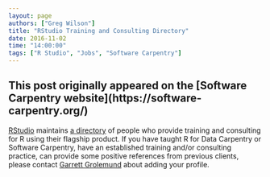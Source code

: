 ```yaml
---
layout: page
authors: ["Greg Wilson"]
title: "RStudio Training and Consulting Directory"
date: 2016-11-02
time: "14:00:00"
tags: ["R Studio", "Jobs", "Software Carpentry"]
---
```


<h2>This post originally appeared on the [Software Carpentry website](https://software-carpentry.org/)</h2>

[RStudio](http://rstudio.com) maintains [a directory](https://www.rstudio.com/instructors/)
of people who provide training and consulting for R using their flagship product.
If you have taught R for Data Carpentry or Software Carpentry,
have an established training and/or consulting practice,
can provide some positive references from previous clients,
please contact [Garrett Grolemund](mailto:garrett@rstudio.com) about adding your profile.
